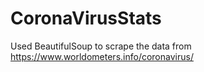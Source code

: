 # CoronaVirusStats

Used BeautifulSoup to scrape the data from https://www.worldometers.info/coronavirus/ 

